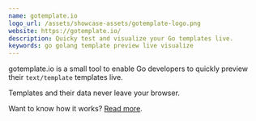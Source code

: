 ```yaml
---
name: gotemplate.io
logo_url: /assets/showcase-assets/gotemplate-logo.png
website: https://gotemplate.io/
description: Quicky test and visualize your Go templates live.
keywords: go golang template preview live visualize
---
```


gotemplate.io is a small tool to enable Go developers to quickly preview their `text/template` templates live.

Templates and their data never leave your browser.

Want to know how it works? [Read more](https://gotemplate.io/how-does-this-work/).

